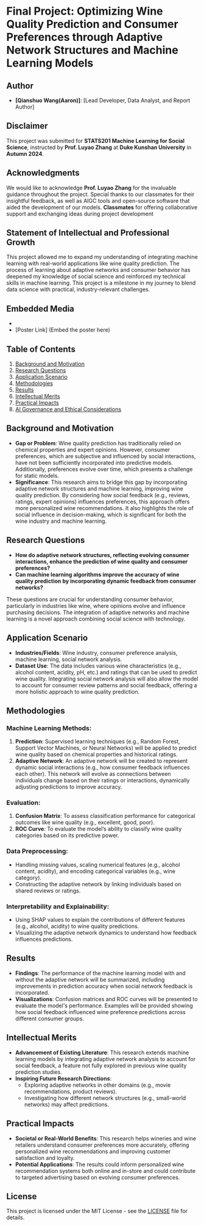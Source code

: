# Final Project: Optimizing Wine Quality Prediction and Consumer Preferences through Adaptive Network Structures and Machine Learning Models

## Author
- **[Qianshuo Wang(Aaron)]**: [Lead Developer, Data Analyst, and Report Author]


## Disclaimer
This project was submitted for **STATS201 Machine Learning for Social Science**, instructed by **Prof. Luyao Zhang** at **Duke Kunshan University** in **Autumn 2024**.

## Acknowledgments
We would like to acknowledge **Prof. Luyao Zhang** for the invaluable guidance throughout the project. Special thanks to our classmates for their insightful feedback, as well as AIGC tools and open-source software that aided the development of our models.
                        **Classmates** for offering collaborative support and exchanging ideas during project development
## Statement of Intellectual and Professional Growth
This project allowed me to expand my understanding of integrating machine learning with real-world applications like wine quality prediction. The process of learning about adaptive networks and consumer behavior has deepened my knowledge of social science and reinforced my technical skills in machine learning. This project is a milestone in my journey to blend data science with practical, industry-relevant challenges.

## Embedded Media
- 
- [Poster Link] (Embed the poster here)

## Table of Contents
1. [Background and Motivation](#background-and-motivation)
2. [Research Questions](#research-questions)
3. [Application Scenario](#application-scenario)
4. [Methodologies](#methodologies)
5. [Results](#results)
6. [Intellectual Merits](#intellectual-merits)
7. [Practical Impacts](#practical-impacts)
8. [AI Governance and Ethical Considerations](#ai-governance-and-ethical-considerations)

## Background and Motivation
- **Gap or Problem**: Wine quality prediction has traditionally relied on chemical properties and expert opinions. However, consumer preferences, which are subjective and influenced by social interactions, have not been sufficiently incorporated into predictive models. Additionally, preferences evolve over time, which presents a challenge for static models.
- **Significance**: This research aims to bridge this gap by incorporating adaptive network structures and machine learning, improving wine quality prediction. By considering how social feedback (e.g., reviews, ratings, expert opinions) influences preferences, this approach offers more personalized wine recommendations. It also highlights the role of social influence in decision-making, which is significant for both the wine industry and machine learning.

## Research Questions
- **How do adaptive network structures, reflecting evolving consumer interactions, enhance the prediction of wine quality and consumer preferences?**
- **Can machine learning algorithms improve the accuracy of wine quality prediction by incorporating dynamic feedback from consumer networks?**

These questions are crucial for understanding consumer behavior, particularly in industries like wine, where opinions evolve and influence purchasing decisions. The integration of adaptive networks and machine learning is a novel approach combining social science with technology.

## Application Scenario
- **Industries/Fields**: Wine industry, consumer preference analysis, machine learning, social network analysis.
- **Dataset Use**: The data includes various wine characteristics (e.g., alcohol content, acidity, pH, etc.) and ratings that can be used to predict wine quality. Integrating social network analysis will also allow the model to account for consumer review patterns and social feedback, offering a more holistic approach to wine quality prediction.

## Methodologies

### Machine Learning Methods:
1. **Prediction**: Supervised learning techniques (e.g., Random Forest, Support Vector Machines, or Neural Networks) will be applied to predict wine quality based on chemical properties and historical ratings.
2. **Adaptive Network**: An adaptive network will be created to represent dynamic social interactions (e.g., how consumer feedback influences each other). This network will evolve as connections between individuals change based on their ratings or interactions, dynamically adjusting predictions to improve accuracy.

### Evaluation:
1. **Confusion Matrix**: To assess classification performance for categorical outcomes like wine quality (e.g., excellent, good, poor).
2. **ROC Curve**: To evaluate the model’s ability to classify wine quality categories based on its predictive power.

### Data Preprocessing:
- Handling missing values, scaling numerical features (e.g., alcohol content, acidity), and encoding categorical variables (e.g., wine category).
- Constructing the adaptive network by linking individuals based on shared reviews or ratings.

### Interpretability and Explainability:
- Using SHAP values to explain the contributions of different features (e.g., alcohol, acidity) to wine quality predictions.
- Visualizing the adaptive network dynamics to understand how feedback influences predictions.

## Results
- **Findings**: The performance of the machine learning model with and without the adaptive network will be summarized, including improvements in prediction accuracy when social network feedback is incorporated.
- **Visualizations**: Confusion matrices and ROC curves will be presented to evaluate the model's performance. Examples will be provided showing how social feedback influenced wine preference predictions across different consumer groups.

## Intellectual Merits
- **Advancement of Existing Literature**: This research extends machine learning models by integrating adaptive network analysis to account for social feedback, a feature not fully explored in previous wine quality prediction studies.
- **Inspiring Future Research Directions**:
   - Exploring adaptive networks in other domains (e.g., movie recommendations, product reviews).
   - Investigating how different network structures (e.g., small-world networks) may affect predictions.

## Practical Impacts
- **Societal or Real-World Benefits**: This research helps wineries and wine retailers understand consumer preferences more accurately, offering personalized wine recommendations and improving customer satisfaction and loyalty.
- **Potential Applications**: The results could inform personalized wine recommendation systems both online and in-store and could contribute to targeted advertising based on evolving consumer preferences.

## License
This project is licensed under the MIT License - see the [LICENSE](LICENSE) file for details.
